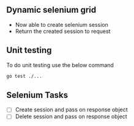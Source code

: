 ## Dynamic selenium grid
- Now able to create selenium session
- Return the created session to request

## Unit testing

To do unit testing use the below command
```bash
go test ./...
```

## Selenium Tasks
- [ ] Create session and pass on response object
- [ ] Delete session and pass on response object
